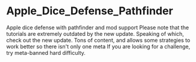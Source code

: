 # Apple_Dice_Defense_Pathfinder
Apple dice defense with pathfinder and mod support
Please note that the tutorials are extremely outdated by the new update.
Speaking of which, check out the new update.
Tons of content, and allows some strategies to work better so there isn't only one meta
If you are looking for a challenge, try meta-banned hard difficulty.
